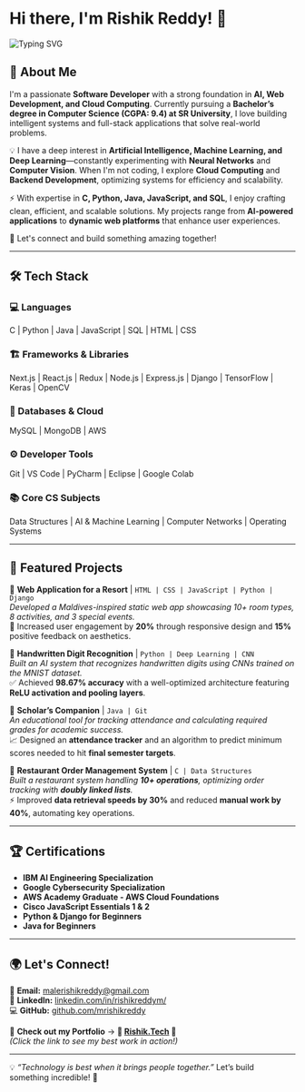 # Hi there, I'm Rishik Reddy! 👋  
![Typing SVG](https://readme-typing-svg.herokuapp.com?font=Fira+Code&size=20&pause=1000&color=00FF00&width=435&lines=Full-Stack+Developer+%7C+AI+Enthusiast+%7C+Cloud+Explorer)

## 🚀 About Me  
I'm a passionate **Software Developer** with a strong foundation in **AI, Web Development, and Cloud Computing**. Currently pursuing a **Bachelor’s degree in Computer Science (CGPA: 9.4) at SR University**, I love building intelligent systems and full-stack applications that solve real-world problems.  

💡 I have a deep interest in **Artificial Intelligence, Machine Learning, and Deep Learning**—constantly experimenting with **Neural Networks** and **Computer Vision**. When I'm not coding, I explore **Cloud Computing** and **Backend Development**, optimizing systems for efficiency and scalability.  

⚡ With expertise in **C, Python, Java, JavaScript, and SQL**, I enjoy crafting clean, efficient, and scalable solutions. My projects range from **AI-powered applications** to **dynamic web platforms** that enhance user experiences.  

💬 Let's connect and build something amazing together!  

---

## 🛠️ Tech Stack  
### 💻 Languages  
C | Python | Java | JavaScript | SQL | HTML | CSS  

### 🏗️ Frameworks & Libraries  
Next.js | React.js | Redux | Node.js | Express.js | Django | TensorFlow | Keras | OpenCV  

### 💾 Databases & Cloud  
MySQL | MongoDB | AWS  

### ⚙️ Developer Tools  
Git | VS Code | PyCharm | Eclipse | Google Colab  

### 📚 Core CS Subjects  
Data Structures | AI & Machine Learning | Computer Networks | Operating Systems  

---

## 🌟 Featured Projects  
🔹 **Web Application for a Resort** | `HTML | CSS | JavaScript | Python | Django`  
*Developed a Maldives-inspired static web app showcasing 10+ room types, 8 activities, and 3 special events.*  
🚀 Increased user engagement by **20%** through responsive design and **15%** positive feedback on aesthetics.  

🔹 **Handwritten Digit Recognition** | `Python | Deep Learning | CNN`  
*Built an AI system that recognizes handwritten digits using CNNs trained on the MNIST dataset.*  
✅ Achieved **98.67% accuracy** with a well-optimized architecture featuring **ReLU activation and pooling layers**.  

🔹 **Scholar’s Companion** | `Java | Git`  
*An educational tool for tracking attendance and calculating required grades for academic success.*  
📈 Designed an **attendance tracker** and an algorithm to predict minimum scores needed to hit **final semester targets**.  

🔹 **Restaurant Order Management System** | `C | Data Structures`  
*Built a restaurant system handling **10+ operations**, optimizing order tracking with **doubly linked lists**.*  
⚡ Improved **data retrieval speeds by 30%** and reduced **manual work by 40%**, automating key operations.  

---

## 🏆 Certifications  
- **IBM AI Engineering Specialization**  
- **Google Cybersecurity Specialization**  
- **AWS Academy Graduate - AWS Cloud Foundations**  
- **Cisco JavaScript Essentials 1 & 2**  
- **Python & Django for Beginners**  
- **Java for Beginners**  

---

## 🌍 Let's Connect!  
📧 **Email:** [malerishikreddy@gmail.com](mailto:malerishikreddy@gmail.com)  
🔗 **LinkedIn:** [linkedin.com/in/rishikreddym/](https://linkedin.com/in/rishikreddym/)  
💻 **GitHub:** [github.com/mrishikreddy](https://github.com/mrishikreddy)  

🚀 **Check out my Portfolio** → **🎨 [Rishik.Tech](https://rishik.tech) 🚀**  
*(Click the link to see my best work in action!)*  

---

💡 _“Technology is best when it brings people together.”_ Let’s build something incredible! 💙  
